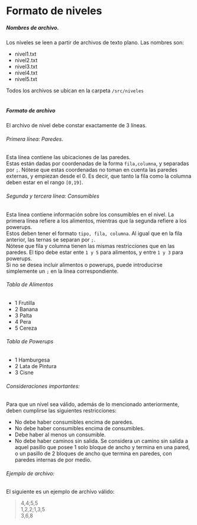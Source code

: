 # Formato de niveles
##### Nombres de archivo.
Los niveles se leen a partir de archivos de texto plano. Las nombres son:  
- nivel1.txt
- nivel2.txt
- nivel3.txt
- nivel4.txt
- nivel5.txt  

Todos los archivos se ubican en la carpeta `/src/niveles`
<br></br>
##### Formato de archivo
El archivo de nivel debe constar exactamente de 3 líneas.  

###### Primera línea: Paredes.
Esta línea contiene las ubicaciones de las paredes.  
Estas están dadas por coordenadas de la forma `fila,columna`, y separadas por `;`.
Nótese que estas coordenadas no toman en cuenta las paredes externas, y empiezan desde el 0.
Es decir, que tanto la fila como la columna deben estar en el rango `[0,19]`.  

###### Segunda y tercera línea: Consumibles
Esta linea contiene información sobre los consumibles en el nivel. La primera línea refiere a los alimentos, mientras que la segunda refiere a los powerups.  
Estos deben tener el formato `tipo, fila, columna`. Al igual que en la fila anterior, las ternas se separan por `;`.  
Nótese que fila y columna tienen las mismas restricciones que en las paredes. El tipo debe estar ente `1 y 5` para alimentos, y entre `1 y 3` para powerups.   
Si no se desea incluir alimentos o powerups, puede introducirse simplemente un `;` en la línea correspondiente.  

###### Tabla de Alimentos
- 1 Frutilla
- 2 Banana
- 3 Palta
- 4 Pera
- 5 Cereza

###### Tabla de Powerups
- 1 Hamburgesa
- 2 Lata de Pintura
- 3 Cisne

###### Consideraciones importantes:
Para que un nivel sea válido, además de lo mencionado anteriormente, deben cumplirse las siguientes restricciones:
- No debe haber consumibles encima de paredes.
- No debe haber consumibles encima de consumibles.
- Debe haber al menos un consumible.
- No debe haber caminos sin salida. Se considera un camino sin salida a aquel pasillo que posee 1 solo bloque de ancho y termina en una pared, o un pasillo de 2 bloques de ancho que termina en paredes, con paredes internas de por medio.

###### Ejemplo de archivo:
El siguiente es un ejemplo de archivo válido:
>4,4;5,5  
1,2,2;1,3,5  
3,6,8  


